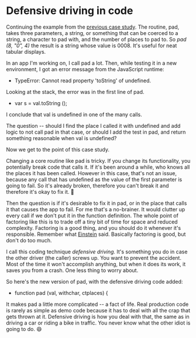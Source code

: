 # Defensive driving in code
Continuing the example from the <a href="http://scripting.com/2020/06/07/140541.html?title=aCaseStudyInReadableCode">previous case study</a>. The routine, pad, takes three parameters, a string, or something that can be coerced to a string, a character to pad with, and the number of places to pad to. So <i>pad (8, "0", 4)</i> the result is a string whose value is 0008. It's useful for neat tabular displays.  

In an app I'm working on, I call pad a lot. Then, while testing it in a new environment, I got an error message from the JavaScript runtime:
* TypeError: Cannot read property 'toString' of undefined.

Looking at the stack, the error was in the first line of pad.  
* var s = val.toString ();

I conclude that val is undefined in one of the many calls. 

The question -- should I find the place I called it with undefined and add logic to not call pad in that case, or should I add the test in pad, and return something reasonable when val is undefined?

Now we get to the point of this case study.

Changing a core routine like pad is tricky. If you change its functionality, you potentially break code that calls it. If it's been around a while, who knows all the places it has been called. However in this case, that's not an issue, because any call that has undefined as the value of the first parameter is going to fail. So it's already broken, therefore you can't break it and therefore it's okay to fix it. :rocket:

Then the question is if it's desirable to fix it in pad, or in the place that calls it that causes the app to fail. For me that's a no-brainer. It would clutter up every call if we don't put it in the function definition. The whole point of factoring like this is to trade off a tiny bit of time for space and reduced complexity. Factoring is a good thing, and you should do it whenever it's responsible. Remember what <a href="http://www.gurteen.com/gurteen/gurteen.nsf/id/X00063BF6/">Einstein</a> said. Basically factoring is good, but don't do too much. 

I call this coding technique <i>defensive driving. </i>It's something you do in case the other driver (the caller) screws up. You want to prevent the accident. Most of the time it won't accomplish anything, but when it does its work, it saves you from a crash. One less thing to worry about.

So here's the new version of pad, with the defensive driving code added:
* function pad (val, withchar, ctplaces) {

It makes pad a little more complicated -- a fact of life. Real production code is rarely as simple as demo code because it has to deal with all the crap that gets thrown at it. Defensive driving is how you deal with that, the same as in driving a car or riding a bike in traffic. You never know what the other idiot is going to do. :smile:


